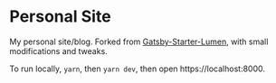 # Personal Site

My personal site/blog. Forked from [Gatsby-Starter-Lumen](https://github.com/alxshelepenok/gatsby-starter-lumen), with small modifications and tweaks.

To run locally, `yarn`, then `yarn dev`, then open https://localhost:8000.

